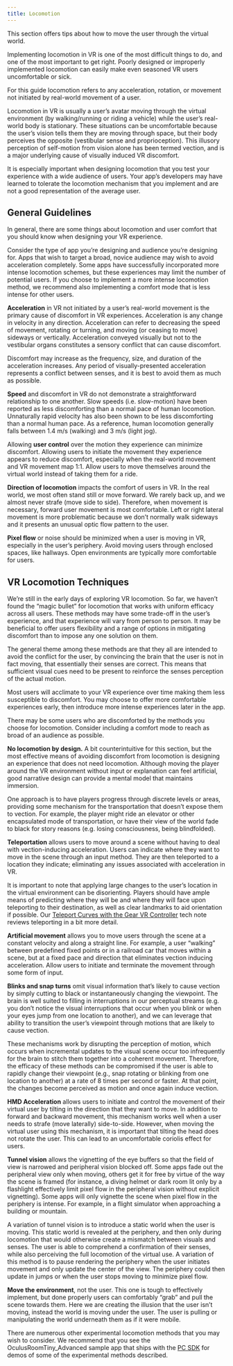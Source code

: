 ```yaml
---
title: Locomotion
---
```


This section offers tips about how to move the user through the virtual world.

Implementing locomotion in VR is one of the most difficult things to do, and one of the most important to get right. Poorly designed or improperly implemented locomotion can easily make even seasoned VR users uncomfortable or sick.

For this guide locomotion refers to any acceleration, rotation, or movement not initiated by real-world movement of a user.

Locomotion in VR is usually a user’s avatar moving through the virtual environment (by walking/running or riding a vehicle) while the user’s real-world body is stationary. These situations can be uncomfortable because the user’s vision tells them they are moving through space, but their body perceives the opposite (vestibular sense and proprioception). This illusory perception of self-motion from vision alone has been termed vection, and is a major underlying cause of visually induced VR discomfort.

It is especially important when designing locomotion that you test your experience with a wide audience of users. Your app’s developers may have learned to tolerate the locomotion mechanism that you implement and are not a good representation of the average user.

## General Guidelines

In general, there are some things about locomotion and user comfort that you should know when designing your VR experience.

Consider the type of app you’re designing and audience you’re designing for. Apps that wish to target a broad, novice audience may wish to avoid acceleration completely. Some apps have successfully incorporated more intense locomotion schemes, but these experiences may limit the number of potential users. If you choose to implement a more intense locomotion method, we recommend also implementing a comfort mode that is less intense for other users.

**Acceleration** in VR not initiated by a user’s real-world movement is the primary cause of discomfort in VR experiences. Acceleration is any change in velocity in any direction. Acceleration can refer to decreasing the speed of movement, rotating or turning, and moving (or ceasing to move) sideways or vertically. Acceleration conveyed visually but not to the vestibular organs constitutes a sensory conflict that can cause discomfort.

Discomfort may increase as the frequency, size, and duration of the acceleration increases. Any period of visually-presented acceleration represents a conflict between senses, and it is best to avoid them as much as possible.

**Speed** and discomfort in VR do not demonstrate a straightforward relationship to one another. Slow speeds (i.e. slow-motion) have been reported as less discomforting than a normal pace of human locomotion. Unnaturally rapid velocity has also been shown to be less discomforting than a normal human pace. As a reference, human locomotion generally falls between 1.4 m/s (walking) and 3 m/s (light jog).

Allowing **user control** over the motion they experience can minimize discomfort. Allowing users to initiate the movement they experience appears to reduce discomfort, especially when the real-world movement and VR movement map 1:1. Allow users to move themselves around the virtual world instead of taking them for a ride.

**Direction of locomotion** impacts the comfort of users in VR. In the real world, we most often stand still or move forward. We rarely back up, and we almost never strafe (move side to side). Therefore, when movement is necessary, forward user movement is most comfortable. Left or right lateral movement is more problematic because we don’t normally walk sideways and it presents an unusual optic flow pattern to the user.

**Pixel flow** or noise should be minimized when a user is moving in VR, especially in the user’s periphery. Avoid moving users through enclosed spaces, like hallways. Open environments are typically more comfortable for users. 

## VR Locomotion Techniques

We’re still in the early days of exploring VR locomotion. So far, we haven’t found the “magic bullet” for locomotion that works with uniform efficacy across all users. These methods may have some trade-off in the user’s experience, and that experience will vary from person to person. It may be beneficial to offer users flexibility and a range of options in mitigating discomfort than to impose any one solution on them.

The general theme among these methods are that they all are intended to avoid the conflict for the user, by convincing the brain that the user is not in fact moving, that essentially their senses are correct. This means that sufficient visual cues need to be present to reinforce the senses perception of the actual motion.

Most users will acclimate to your VR experience over time making them less susceptible to discomfort. You may choose to offer more comfortable experiences early, then introduce more intense experiences later in the app.

There may be some users who are discomforted by the methods you choose for locomotion. Consider including a comfort mode to reach as broad of an audience as possible.

**No locomotion by design.** A bit counterintuitive for this section, but the most effective means of avoiding discomfort from locomotion is designing an experience that does not need locomotion. Although moving the player around the VR environment without input or explanation can feel artificial, good narrative design can provide a mental model that maintains immersion.

One approach is to have players progress through discrete levels or areas, providing some mechanism for the transportation that doesn’t expose them to vection. For example, the player might ride an elevator or other encapsulated mode of transportation, or have their view of the world fade to black for story reasons (e.g. losing consciousness, being blindfolded).

**Teleportation** allows users to move around a scene without having to deal with vection-inducing acceleration. Users can indicate where they want to move in the scene through an input method. They are then teleported to a location they indicate; eliminating any issues associated with acceleration in VR.

It is important to note that applying large changes to the user’s location in the virtual environment can be disorienting. Players should have ample means of predicting where they will be and where they will face upon teleporting to their destination, as well as clear landmarks to aid orientation if possible. Our [Teleport Curves with the Gear VR Controller](/blog/teleport-curves-with-the-gear-vr-controller/) tech note reviews teleporting in a bit more detail. 

**Artificial movement** allows you to move users through the scene at a constant velocity and along a straight line. For example, a user “walking” between predefined fixed points or in a railroad car that moves within a scene, but at a fixed pace and direction that eliminates vection inducing acceleration. Allow users to initiate and terminate the movement through some form of input.

**Blinks and snap turns** omit visual information that’s likely to cause vection by simply cutting to black or instantaneously changing the viewpoint. The brain is well suited to filling in interruptions in our perceptual streams (e.g. you don’t notice the visual interruptions that occur when you blink or when your eyes jump from one location to another), and we can leverage that ability to transition the user’s viewpoint through motions that are likely to cause vection.

These mechanisms work by disrupting the perception of motion, which occurs when incremental updates to the visual scene occur too infrequently for the brain to stitch them together into a coherent movement. Therefore, the efficacy of these methods can be compromised if the user is able to rapidly change their viewpoint (e.g., snap rotating or blinking from one location to another) at a rate of 8 times per second or faster. At that point, the changes become perceived as motion and once again induce vection.

**HMD Acceleration** allows users to initiate and control the movement of their virtual user by tilting in the direction that they want to move. In addition to forward and backward movement, this mechanism works well when a user needs to strafe (move laterally) side-to-side. However, when moving the virtual user using this mechanism, it is important that tilting the head does not rotate the user. This can lead to an uncomfortable coriolis effect for users.

**Tunnel vision** allows the vignetting of the eye buffers so that the field of view is narrowed and peripheral vision blocked off. Some apps fade out the peripheral view only when moving, others get it for free by virtue of the way the scene is framed (for instance, a diving helmet or dark room lit only by a flashlight effectively limit pixel flow in the peripheral vision without explicit vignetting). Some apps will only vignette the scene when pixel flow in the periphery is intense. For example, in a flight simulator when approaching a building or mountain.

A variation of tunnel vision is to introduce a static world when the user is moving. This static world is revealed at the periphery, and then only during locomotion that would otherwise create a mismatch between visuals and senses. The user is able to comprehend a confirmation of their senses, while also perceiving the full locomotion of the virtual use. A variation of this method is to pause rendering the periphery when the user initiates movement and only update the center of the view. The periphery could then update in jumps or when the user stops moving to minimize pixel flow.

**Move the environment**, not the user. This one is tough to effectively implement, but done properly users can comfortably “grab” and pull the scene towards them. Here we are creating the illusion that the user isn’t moving, instead the world is moving under the user. The user is pulling or manipulating the world underneath them as if it were mobile.

There are numerous other experimental locomotion methods that you may wish to consider. We recommend that you see the OculusRoomTiny_Advanced sample app that ships with the [PC SDK](/documentation/pcsdk/latest/concepts/pcsdk-intro/) for demos of some of the experimental methods described. 
